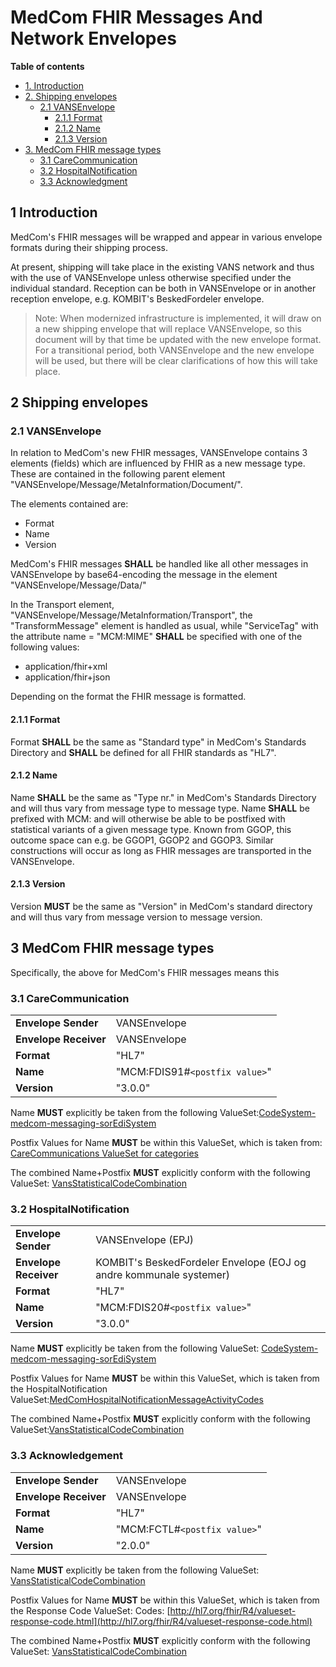 # MedCom FHIR Messages And Network Envelopes

**Table of contents**
* [1. Introduction](#1-introduction)
* [2. Shipping envelopes](#2-shipping-envelopes)
    * [2.1 VANSEnvelope](#21-vansenvelope)
        * [2.1.1 Format](#211-format)
        * [2.1.2 Name](#212-name)
        * [2.1.3 Version](#213-version)
* [3. MedCom FHIR message types](#3-medcom-fhir-message-types)
    * [3.1 CareCommunication](#31-carecommunication)
    * [3.2 HospitalNotification](#32-hospitalnotification)
    * [3.3 Acknowledgment](#33-acknowledgement)


## 1 Introduction

MedCom's FHIR messages will be wrapped and appear in various envelope formats during their shipping process.

At present, shipping will take place in the existing VANS network and thus with the use of VANSEnvelope unless otherwise specified under the individual standard. Reception can be both in VANSEnvelope or in another reception envelope, e.g. KOMBIT's BeskedFordeler envelope.

>Note: When modernized infrastructure is implemented, it will draw on a new shipping envelope that will replace VANSEnvelope, so this document will by that time be updated with the new envelope format. For a transitional period, both VANSEnvelope and the new envelope will be used, but there will be clear clarifications of how this will take place.


## 2 Shipping envelopes

### 2.1 VANSEnvelope

In relation to MedCom's new FHIR messages, VANSEnvelope contains 3 elements (fields) which are influenced by FHIR as a new message type. These are contained in the following parent element "VANSEnvelope/Message/MetaInformation/Document/".

The elements contained are:

* Format
* Name
* Version

MedCom's FHIR messages **SHALL** be handled like all other messages in VANSEnvelope by  base64-encoding the message in the element "VANSEnvelope/Message/Data/"

In the Transport element, "VANSEnvelope/Message/MetaInformation/Transport", the "TransformMessage" element is handled as usual, while "ServiceTag" with the attribute name = "MCM:MIME" **SHALL** be specified with one of the following values:

* application/fhir+xml
* application/fhir+json

Depending on the format the FHIR message is formatted.



#### 2.1.1 Format

Format **SHALL** be the same as "Standard type" in MedCom's Standards Directory and **SHALL** be defined for all FHIR standards as "HL7".


#### 2.1.2 Name

Name **SHALL** be the same as "Type nr." in MedCom's Standards Directory and will thus vary from message type to message type. Name **SHALL** be prefixed with MCM: and will otherwise be able to be postfixed with statistical variants of a given message type. Known from GGOP, this outcome space can e.g. be GGOP1, GGOP2 and GGOP3. Similar constructions will occur as long as FHIR messages are transported in the VANSEnvelope.



#### 2.1.3 Version

Version **MUST** be the same as "Version" in MedCom's standard directory and will thus vary from message version to message version.



## 3 MedCom FHIR message types

Specifically, the above for MedCom's FHIR messages means this



### 3.1 CareCommunication

|||
|:---|:---|
|**Envelope Sender**    |VANSEnvelope                           |
|**Envelope Receiver**  |VANSEnvelope                           |
|**Format**             |"HL7"                                  |
|**Name**               |"MCM:FDIS91#`<postfix value>`"         |
|**Version**            |"3.0.0"                                |

Name **MUST** explicitly be taken from the following ValueSet:<a href="https://medcomfhir.dk/ig/terminology/CodeSystem-medcom-messaging-sorEdiSystem.html" target="_blank">CodeSystem-medcom-messaging-sorEdiSystem</a>

Postfix Values for Name **MUST** be within this ValueSet, which is taken from:<a href=""></a> <a href ="https://medcomfhir.dk/ig/terminology/ValueSet-medcom-careCommunication-categories.html" target="_blank">CareCommunications ValueSet for categories</a>

The combined Name+Postfix **MUST** explicitly conform with the following ValueSet: <a href="https://medcomfhir.dk/ig/terminology/CodeSystem-medcom-messaging-sorEdiSystem.html" target="_blank">VansStatisticalCodeCombination</a>


### 3.2 HospitalNotification

|||
|:---|:---|
|**Envelope Sender**    |VANSEnvelope (EPJ)                      |
|**Envelope Receiver**  |KOMBIT's BeskedFordeler Envelope (EOJ og andre kommunale systemer)  |
|**Format**             |"HL7"                                   |
|**Name**               |"MCM:FDIS20#`<postfix value>`"          |
|**Version**            |"3.0.0"                                 |

Name **MUST** explicitly be taken from the following ValueSet: <a href="https://medcomfhir.dk/ig/terminology/CodeSystem-medcom-messaging-sorEdiSystem.html" target="_blank">CodeSystem-medcom-messaging-sorEdiSystem</a>

Postfix Values for Name **MUST** be within this ValueSet, which is taken from the HospitalNotification ValueSet:<a href="https://medcomfhir.dk/ig/terminology/ValueSet-medcom-hospitalNotification-messageActivities.html" target="_blank">MedComHospitalNotificationMessageActivityCodes</a> 

The combined Name+Postfix **MUST** explicitly conform with the following ValueSet:<a href="https://medcomfhir.dk/ig/terminology/CodeSystem-medcom-messaging-sorEdiSystem.html" target="_blank">VansStatisticalCodeCombination</a>


### 3.3 Acknowledgement

|||
|:---|:---|
|**Envelope Sender**    |VANSEnvelope                           |
|**Envelope Receiver**  |VANSEnvelope                           |
|**Format**             |"HL7"                                  |
|**Name**               |"MCM:FCTL#`<postfix value>`"          |
|**Version**            |"2.0.0"                                |

Name **MUST** explicitly be taken from the following ValueSet: <a href="https://medcomfhir.dk/ig/terminology/CodeSystem-medcom-messaging-sorEdiSystem.html" target="_blank">VansStatisticalCodeCombination</a>

Postfix Values for Name **MUST** be within this ValueSet, which is taken from the Response Code ValueSet: Codes:  [http://hl7.org/fhir/R4/valueset-response-code.html](http://hl7.org/fhir/R4/valueset-response-code.html)

The combined Name+Postfix **MUST** explicitly conform with the following ValueSet: <a href="https://medcomfhir.dk/ig/terminology/CodeSystem-medcom-messaging-sorEdiSystem.html" target="_blank">VansStatisticalCodeCombination</a>